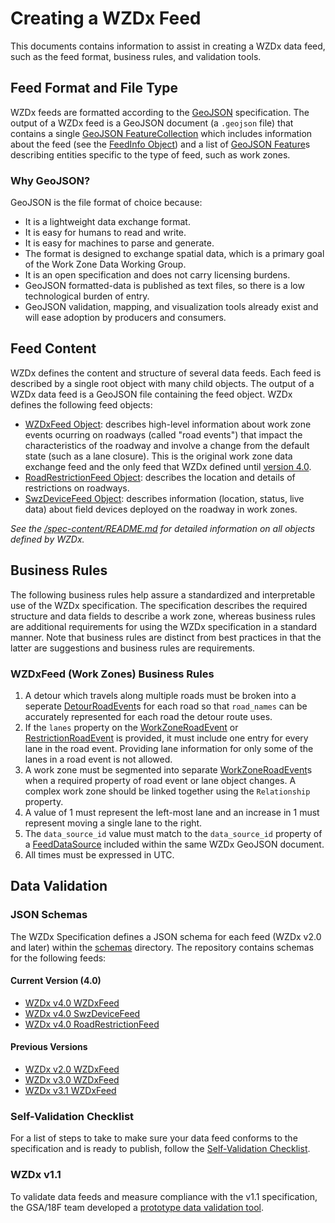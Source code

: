 # Creating a WZDx Feed
This documents contains information to assist in creating a WZDx data feed, such as the feed format, business rules, and validation tools.

## Feed Format and File Type
WZDx feeds are formatted according to the [GeoJSON](https://geojson.org/) specification. The output of a WZDx feed is a GeoJSON document (a `.geojson` file) that contains a single [GeoJSON FeatureCollection](https://datatracker.ietf.org/doc/html/rfc7946#section-3.3) which includes information about the feed (see the [FeedInfo Object](/spec-content/objects/FeedInfo.md)) and a list of [GeoJSON Feature](https://datatracker.ietf.org/doc/html/rfc7946#section-3.2)s describing entities specific to the type of feed, such as work zones.

### Why GeoJSON?
GeoJSON is the file format of choice because:

- It is a lightweight data exchange format.
- It is easy for humans to read and write.
- It is easy for machines to parse and generate.
- The format is designed to exchange spatial data, which is a primary goal of the Work Zone Data Working Group.
- It is an open specification and does not carry licensing burdens.
- GeoJSON formatted-data is published as text files, so there is a low technological burden of entry.
- GeoJSON validation, mapping, and visualization tools already exist and will ease adoption by producers and consumers.

## Feed Content
WZDx defines the content and structure of several data feeds. Each feed is described by a single root object with many child objects. The output of a WZDx data feed is a GeoJSON file containing the feed object. WZDx defines the following feed objects:

- [WZDxFeed Object](/spec-content/objects/WZDxFeed.md): describes high-level information about work zone events ocurring on roadways (called "road events") that impact the characteristics of the roadway and involve a change from the default state (such as a lane closure). This is the original work zone data exchange feed and the only feed that WZDx defined until [version 4.0](https://github.com/usdot-jpo-ode/wzdx/releases/tag/v4.0).
- [RoadRestrictionFeed Object](/spec-content/objects/RoadRestrictionFeed.md): describes the location and details of restrictions on roadways.
- [SwzDeviceFeed Object](/spec-content/objects/SwzDeviceFeed.md): describes information (location, status, live data) about field devices deployed on the roadway in work zones.

*See the [/spec-content/README.md](/spec-content/README.md) for detailed information on all objects defined by WZDx.*

## Business Rules
The following business rules help assure a standardized and interpretable use of the WZDx specification. The specification describes the required structure and data fields to describe a work zone, whereas business rules are additional requirements for using the WZDx specification in a standard manner. Note that business rules are distinct from best practices in that the latter are suggestions and business rules are requirements.

### WZDxFeed (Work Zones) Business Rules

1. A detour which travels along multiple roads must be broken into a seperate [DetourRoadEvent](/spec-content/objects/DetourRoadEvent.md)s for each road so that `road_names` can be accurately represented for each road the detour route uses.
2. If the `lanes` property on the [WorkZoneRoadEvent](/spec-content/objects/WorkZoneRoadEvent.md) or [RestrictionRoadEvent](/spec-content/objects/RestrictionRoadEvent.md) is provided, it must include one entry for every lane in the road event. Providing lane information for only some of the lanes in a road event is not allowed.
3. A work zone must be segmented into separate [WorkZoneRoadEvent](/spec-content/objects/WorkZoneRoadEvent.md)s when a required property of road event or lane object changes. A complex work zone should be linked together using the `Relationship` property.
4. A value of 1 must represent the left-most lane and an increase in 1 must represent moving a single lane to the right.
5. The `data_source_id` value must match to the `data_source_id` property of a [FeedDataSource](/spec-content/objects/FeedDataSource.md) included within the same WZDx GeoJSON document.
6. All times must be expressed in UTC.


## Data Validation

### JSON Schemas
The WZDx Specification defines a JSON schema for each feed (WZDx v2.0 and later) within the [schemas](/schemas) directory. The repository contains schemas for the following feeds:

#### Current Version (4.0)
- [WZDx v4.0 WZDxFeed](/schemas/4.0/WZDxFeed.json)
- [WZDx v4.0 SwzDeviceFeed](/schemas/4.0/SwzDeviceFeed.json)
- [WZDx v4.0 RoadRestrictionFeed](/schemas/4.0/RoadRestrictionFeed.json)

#### Previous Versions
- [WZDx v2.0 WZDxFeed](/schemas/2.0/WZDxFeed.json)
- [WZDx v3.0 WZDxFeed](/schemas/3.0/WZDxFeed.json)
- [WZDx v3.1 WZDxFeed](/schemas/3.1/WZDxFeed.json)
  
### Self-Validation Checklist
For a list of steps to take to make sure your data feed conforms to the specification and is ready to publish, follow the [Self-Validation Checklist](/documents/WZDx_Data_Feed_Self-Validation_Checklist.docx).

### WZDx v1.1
To validate data feeds and measure compliance with the v1.1 specification, the GSA/18F team developed a [prototype data validation tool](https://github.com/18F/usdot-jpo-ode-workzone-data-exchange/wiki).
